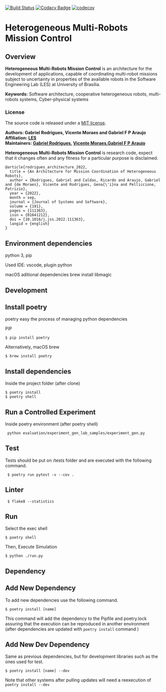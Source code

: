 [![Build Status](https://www.travis-ci.com/gabrielsr/hmrs_mission_control.svg?branch=master)](https://www.travis-ci.com/gabrielsr/hmrs_mission_control)
[![Codacy Badge](https://app.codacy.com/project/badge/Grade/c40a1b3e88c74755be3423074b0b0b45)](https://www.codacy.com/gh/gabrielsr/hmrs_mission_control/dashboard?utm_source=github.com&amp;utm_medium=referral&amp;utm_content=gabrielsr/hmrs_mission_control&amp;utm_campaign=Badge_Grade)
[![codecov](https://codecov.io/gh/gabrielsr/hmrs_mission_control/branch/master/graph/badge.svg)](https://codecov.io/gh/gabrielsr/hmrs_mission_control)



Heterogeneous Multi-Robots Mission Control
==========================================

## Overview

**Heterogeneous Multi-Robots Mission Control** is an architecture for the development of applications, capable of coordinating multi-robot missions subject to uncertainty in properties of the available robots in the Software Engineering Lab (LES) at University of Brasilia.

**Keywords:** Software architecture, cooperative heterogeneous robots, multi-robots systems, Cyber-physical systems

### License

The source code is released under a [MIT license](LICENSE).

**Authors: Gabriel Rodrigues, Vicente Moraes and Gabriel F P Araujo <br />
Affiliation: [LES](http://les.unb.br//)<br />
Maintainers: [Gabriel Rodrigues](mailto:gabrielsr@gmail.com), [Vicente Moraes](mailto:vicenteromeiromoraes@gmail.com),[Gabriel F P Araujo](mailto:gabriel.fp.araujo@gmail.com)**

**Heterogeneous Multi-Robots Mission Control** is research code, expect that it changes often and any fitness for a particular purpose is disclaimed.


    @article{rodrigues_architecture_2022,
      title = {An Architecture for Mission Coordination of Heterogeneous Robots},
      author = {Rodrigues, Gabriel and Caldas, Ricardo and Araujo, Gabriel and {de Moraes}, Vicente and Rodrigues, Gena{\'i}na and Pelliccione, Patrizio},
      year = {2022},
      month = sep,
      journal = {Journal of Systems and Software},
      volume = {191},
      pages = {111363},
      issn = {01641212},
      doi = {10.1016/j.jss.2022.111363},
      langid = {english}
    }




Environment dependencies
-------------
python 3, pip

Used IDE: vscode, plugin python

macOS aditional dependencies
brew install libmagic

Development
---

Install poetry
------------- 

poetry easy the process of managing python dependencies

PIP
```console
$ pip install poetry
```

Alternatively, macOS brew
```console
$ brew install poetry 
```

Install dependencies
--------------------

Inside the project folder (after clone)

```console
$ poetry install
$ poetry shell
```

Run a Controlled Experiment
------
Inside poetry environment (after poetry shell)

```console
 python evaluation/experiment_gen_lab_samples/experiment_gen.py
```


Test
----

Tests should be put on /tests folder and are executed with the following command.

```console
 $ poetry run pytest -v --cov .
```

Linter
------

```console
 $ flake8 --statistics
```


Run
---

Select the exec shell

```console
$ poetry shell
```

Then, Execute Simulation

```console
$ python ./run.py
```

Dependency
----------

Add New Dependency
------------------

To add new dependencies use the following command.

```console
$ poetry install [name]
```

This command will add the dependency to the Pipfile and poetry.lock assuring that the execution can be reproduced in another environment (after dependencies are updated with `poetry install` command )

Add New Dev Dependency
----------------------
Same as previous dependencies, but for development libraries such as the ones used for test.

```console
$ poetry install [name] --dev
```
Note that other systems after pulling updates will need a reexecution of `poetry install --dev`
